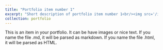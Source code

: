 ```yaml
---
title: "Portfolio item number 1"
excerpt: "Short description of portfolio item number 1<br/><img src='/images/500x300.png'>"
collection: portfolio
---
```




This is an item in your portfolio. It can be have images or nice text. If you name the file .md, it will be parsed as markdown. If you name the file .html, it will be parsed as HTML.
